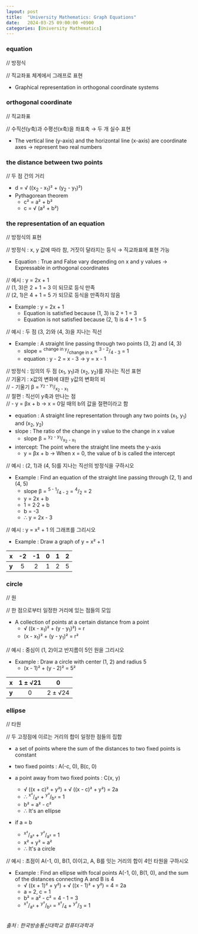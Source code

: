 ```yaml
---
layout: post
title:  "University Mathematics: Graph Equations"
date:   2024-03-25 09:00:00 +0900
categories: [University Mathematics]
---
```


### equation   
// 방정식   
   
// 직교좌표 체계에서 그래프로 표현   
- Graphical representation in orthogonal coordinate systems   
   
### orthogonal coordinate   
// 직교좌표   
   
// 수직선(y축)과 수평선(x축)을 좌표축 → 두 개 실수 표현   
- The vertical line (y-axis) and the horizontal line (x-axis) are coordinate axes → represent two real numbers   
   
### the distance between two points   
// 두 점 간의 거리   
   
- d = √ ((x<sub>2</sub> - x<sub>1</sub>)² + (y<sub>2</sub> - y<sub>1</sub>)²)   
- Pythagorean theorem   
  - c² = a² + b²   
  - c = √ (a² + b²)   
   
### the representation of an equation   
// 방정식의 표현   
   
// 방정식 : x, y 값에 따라 참, 거짓이 달라지는 등식 → 직교좌표에 표현 가능   
- Equation : True and False vary depending on x and y values → Expressable in orthogonal coordinates   
   
// 예시 : y = 2x + 1   
// (1, 3)은 2 + 1 = 3 이 되므로 등식 만족   
// (2, 1)은 4 + 1 = 5 가 되므로 등식을 만족하지 않음   
- Example : y = 2x + 1   
  - Equation is satisfied because (1, 3) is 2 + 1 = 3   
  - Equation is not satisfied because (2, 1) is 4 + 1 = 5   
   
// 예시 : 두 점 (3, 2)와 (4, 3)을 지나는 직선   
- Example : A straight line passing through two points (3, 2) and (4, 3)   
  - slope =  <sup>change in y</sup>/<sub>change in x</sub> = <sup>3 - 2</sup>/<sub>4 - 3</sub> = 1   
  - equation : y - 2 = x - 3 → y = x - 1   
   
// 방정식 : 임의의 두 점 (x<sub>1</sub>, y<sub>1</sub>)과 (x<sub>2</sub>, y<sub>2</sub>)를 지나는 직선 표현   
// 기울기 : x값의 변화에 대한 y값의 변화의 비   
// - 기울기 β = <sup>y<sub>2</sub> - y<sub>1</sub></sup>/<sub>x<sub>2</sub> - x<sub>1</sub></sub>   
// 절편 : 직선이 y축과 만나는 점   
// - y = βx + b → x = 0일 때의 b의 값을 절편이라고 함   
- equation : A straight line representation through any two points (x<sub>1</sub>, y<sub>1</sub>) and (x<sub>2</sub>, y<sub>2</sub>)   
- slope : The ratio of the change in y value to the change in x value   
  - slope β = <sup>y<sub>2</sub> - y<sub>1</sub></sup>/<sub>x<sub>2</sub> - x<sub>1</sub></sub>   
- intercept: The point where the straight line meets the y-axis   
  - y = βx + b → When x = 0, the value of b is called the intercept   
   
// 예시 : (2, 1)과 (4, 5)를 지나는 직선의 방정식을 구하시오   
- Example : Find an equation of the straight line passing through (2, 1) and (4, 5)   
  - slope β = <sup>5 - 1</sup>/<sub>4 - 2</sub> = <sup>4</sup>/<sub>2</sub> = 2   
  - y = 2x + b   
  - 1 = 2·2 + b   
  - b = -3   
  - ∴ y = 2x - 3   
   
// 예시 : y = x² + 1 의 그래프를 그리시오   
- Example : Draw a graph of y = x² + 1   
   
|x|-2|-1|0|1|2|
|:---:|:---:|:---:|:---:|:---:|:---:|
|<b>y</b>|5|2|1|2|5|
   
### circle   
// 원   
   
// 한 점으로부터 일정한 거리에 있는 점들의 모임   
- A collection of points at a certain distance from a point   
  - √ ((x - x<sub>1</sub>)² + (y - y<sub>1</sub>)²) = r   
  - (x - x<sub>1</sub>)² + (y - y<sub>1</sub>)² = r²   
   
// 예시 : 중심이 (1, 2)이고 반지름이 5인 원을 그리시오   
- Example : Draw a circle with center (1, 2) and radius 5   
  - (x - 1)² + (y - 2)² = 5²   
   
|x|1 ± √21|0|
|:---:|:---:|:---:|
|<b>y</b>|0|2 ± √24|
   
### ellipse   
// 타원   
   
// 두 고정점에 이르는 거리의 합이 일정한 점들의 집합   
- a set of points where the sum of the distances to two fixed points is constant   
   
- two fixed points : A(-c, 0), B(c, 0)   
- a point away from two fixed points : C(x, y)   
  - √ ((x + c)² + y²) + √ ((x - c)² + y²) = 2a   
  - ∴ <sup>x²</sup>/<sub>a²</sub> + <sup>y²</sup>/<sub>b²</sub> = 1   
  - b² = a² - c²   
  - ∴ It's an ellipse   
   
- if a = b   
  - <sup>x²</sup>/<sub>a²</sub> + <sup>y²</sup>/<sub>a²</sub> = 1   
  - x² + y² = a²   
  - ∴ It's a circle   
   
// 예시 : 초점이 A(-1, 0), B(1, 0)이고, A, B를 잇는 거리의 합이 4인 타원을 구하시오   
- Example : Find an ellipse with focal points A(-1, 0), B(1, 0), and the sum of the distances connecting A and B is 4   
  - √ ((x + 1)² + y²) + √ ((x - 1)² + y²) = 4 = 2a   
  - a = 2, c = 1   
  - b² =  a² - c² = 4 - 1 = 3   
  - <sup>x²</sup>/<sub>a²</sub> + <sup>y²</sup>/<sub>b²</sub> = <sup>x²</sup>/<sub>4</sub> + <sup>y²</sup>/<sub>3</sub> = 1   
   
<br />
<cite>출처 : 한국방송통신대학교 컴퓨터과학과</cite>
